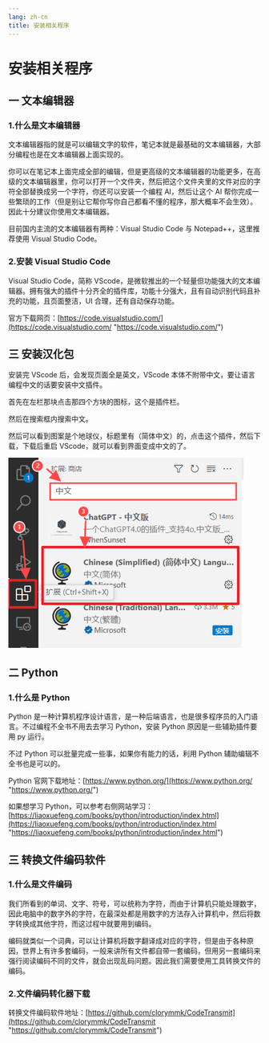 ```yaml
---
lang: zh-cn
title: 安装相关程序
---
```


# 安装相关程序

## 一 文本编辑器

### 1.什么是文本编辑器

文本编辑器指的就是可以编辑文字的软件，笔记本就是最基础的文本编辑器，大部分编程也是在文本编辑器上面实现的。

你可以在笔记本上面完成全部的编辑，但是更高级的文本编辑器的功能更多，在高级的文本编辑器里，你可以打开一个文件夹，然后把这个文件夹里的文件对应的字符全部替换成另一个字符，你还可以安装一个编程 AI，然后让这个 AI 帮你完成一些繁琐的工作（但是别让它帮你写你自己都看不懂的程序，那大概率不会生效）。因此十分建议你使用文本编辑器。

目前国内主流的文本编辑器有两种：Visual Studio Code 与 Notepad++，这里推荐使用 Visual Studio Code。

### 2.安装 Visual Studio Code

Visual Studio Code，简称 VScode，是微软推出的一个轻量但功能强大的文本编辑器。拥有强大的插件十分齐全的插件库，功能十分强大，且有自动识别代码且补充的功能，且页面整洁，UI 合理，还有自动保存功能。

官方下载网页：[https://code.visualstudio.com/](https://code.visualstudio.com/ "https://code.visualstudio.com/")

## 三 安装汉化包

安装完 VScode 后，会发现页面全是英文，VScode 本体不附带中文，要让语言编程中文的话要安装中文插件。

首先在左栏那块点击那四个方块的图标，这个是插件栏。

然后在搜索框内搜索中文。

然后可以看到图案是个地球仪，标题里有（简体中文）的，点击这个插件，然后下载，下载后重启 VScode，就可以看到界面变成中文的了。

<img alt="" src="./images/1.png">

## 二 Python

### 1.什么是 Python

Python 是一种计算机程序设计语言，是一种后端语言，也是很多程序员的入门语言。不过编程不全书不用去去学习 Python，安装 Python 原因是一些辅助插件要用 py 运行。

不过 Python 可以批量完成一些事，如果你有能力的话，利用 Python 辅助编辑不全书也是可以的。

Python 官网下载地址：[https://www.python.org/](https://www.python.org/ "https://www.python.org/")

如果想学习 Python，可以参考右侧网站学习：[https://liaoxuefeng.com/books/python/introduction/index.html](https://liaoxuefeng.com/books/python/introduction/index.html "https://liaoxuefeng.com/books/python/introduction/index.html")

## 三 转换文件编码软件

### 1.什么是文件编码

我们所看到的单词、文字、符号，可以统称为字符，而由于计算机只能处理数字，因此电脑中的数字外的字符，在最深处都是用数字的方法存入计算机中，然后将数字转换成其他字符，而这过程中就要用到编码。

编码就类似一个词典，可以让计算机将数字翻译成对应的字符，但是由于各种原因，世界上有许多套编码，一般来讲所有文件都自带一套编码，但用另一套编码来强行阅读编码不同的文件，就会出现乱码问题。因此我们需要使用工具转换文件的编码。

### 2.文件编码转化器下载

转换文件编码软件地址：[https://github.com/clorymmk/CodeTransmit](https://github.com/clorymmk/CodeTransmit "https://github.com/clorymmk/CodeTransmit")
